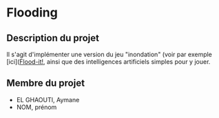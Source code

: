 # Flooding

## Description du projet

Il s'agit d'implémenter une version du jeu "inondation" (voir par exemple [ici]([Flood-it!](https://unixpapa.com/floodit), ainsi que des intelligences artificiels simples pour y jouer. 

## Membre du projet

- EL GHAOUTI, Aymane
- NOM, prénom 
